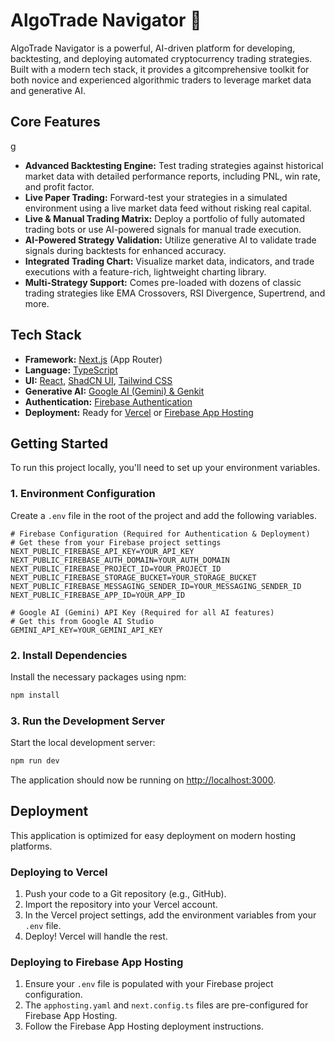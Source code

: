 # AlgoTrade Navigator 🚀

AlgoTrade Navigator is a powerful, AI-driven platform for developing, backtesting, and deploying automated cryptocurrency trading strategies. Built with a modern tech stack, it provides a gitcomprehensive toolkit for both novice and experienced algorithmic traders to leverage market data and generative AI.

## Core Features
g
-   **Advanced Backtesting Engine:** Test trading strategies against historical market data with detailed performance reports, including PNL, win rate, and profit factor.
-   **Live Paper Trading:** Forward-test your strategies in a simulated environment using a live market data feed without risking real capital.
-   **Live & Manual Trading Matrix:** Deploy a portfolio of fully automated trading bots or use AI-powered signals for manual trade execution.
-   **AI-Powered Strategy Validation:** Utilize generative AI to validate trade signals during backtests for enhanced accuracy.
-   **Integrated Trading Chart:** Visualize market data, indicators, and trade executions with a feature-rich, lightweight charting library.
-   **Multi-Strategy Support:** Comes pre-loaded with dozens of classic trading strategies like EMA Crossovers, RSI Divergence, Supertrend, and more.

## Tech Stack

-   **Framework:** [Next.js](https://nextjs.org/) (App Router)
-   **Language:** [TypeScript](https://www.typescriptlang.org/)
-   **UI:** [React](https://react.dev/), [ShadCN UI](https://ui.shadcn.com/), [Tailwind CSS](https://tailwindcss.com/)
-   **Generative AI:** [Google AI (Gemini) & Genkit](https://firebase.google.com/docs/genkit)
-   **Authentication:** [Firebase Authentication](https://firebase.google.com/docs/auth)
-   **Deployment:** Ready for [Vercel](https://vercel.com) or [Firebase App Hosting](https://firebase.google.com/docs/app-hosting)

## Getting Started

To run this project locally, you'll need to set up your environment variables.

### 1. Environment Configuration

Create a `.env` file in the root of the project and add the following variables.

```env
# Firebase Configuration (Required for Authentication & Deployment)
# Get these from your Firebase project settings
NEXT_PUBLIC_FIREBASE_API_KEY=YOUR_API_KEY
NEXT_PUBLIC_FIREBASE_AUTH_DOMAIN=YOUR_AUTH_DOMAIN
NEXT_PUBLIC_FIREBASE_PROJECT_ID=YOUR_PROJECT_ID
NEXT_PUBLIC_FIREBASE_STORAGE_BUCKET=YOUR_STORAGE_BUCKET
NEXT_PUBLIC_FIREBASE_MESSAGING_SENDER_ID=YOUR_MESSAGING_SENDER_ID
NEXT_PUBLIC_FIREBASE_APP_ID=YOUR_APP_ID

# Google AI (Gemini) API Key (Required for all AI features)
# Get this from Google AI Studio
GEMINI_API_KEY=YOUR_GEMINI_API_KEY
```

### 2. Install Dependencies

Install the necessary packages using npm:

```bash
npm install
```

### 3. Run the Development Server

Start the local development server:

```bash
npm run dev
```

The application should now be running on [http://localhost:3000](http://localhost:3000).

## Deployment

This application is optimized for easy deployment on modern hosting platforms.

### Deploying to Vercel

1.  Push your code to a Git repository (e.g., GitHub).
2.  Import the repository into your Vercel account.
3.  In the Vercel project settings, add the environment variables from your `.env` file.
4.  Deploy! Vercel will handle the rest.

### Deploying to Firebase App Hosting

1.  Ensure your `.env` file is populated with your Firebase project configuration.
2.  The `apphosting.yaml` and `next.config.ts` files are pre-configured for Firebase App Hosting.
3.  Follow the Firebase App Hosting deployment instructions.
